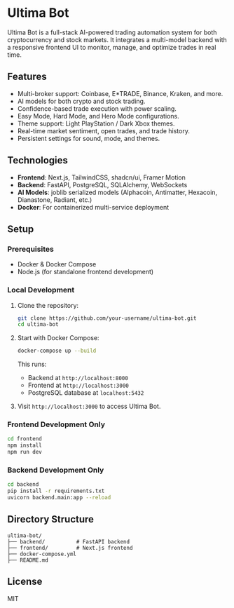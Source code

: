 # Ultima Bot

Ultima Bot is a full-stack AI-powered trading automation system for both cryptocurrency and stock markets. It integrates a multi-model backend with a responsive frontend UI to monitor, manage, and optimize trades in real time.

## Features
- Multi-broker support: Coinbase, E*TRADE, Binance, Kraken, and more.
- AI models for both crypto and stock trading.
- Confidence-based trade execution with power scaling.
- Easy Mode, Hard Mode, and Hero Mode configurations.
- Theme support: Light PlayStation / Dark Xbox themes.
- Real-time market sentiment, open trades, and trade history.
- Persistent settings for sound, mode, and themes.

## Technologies
- **Frontend**: Next.js, TailwindCSS, shadcn/ui, Framer Motion
- **Backend**: FastAPI, PostgreSQL, SQLAlchemy, WebSockets
- **AI Models**: joblib serialized models (Alphacoin, Antimatter, Hexacoin, Dianastone, Radiant, etc.)
- **Docker**: For containerized multi-service deployment

## Setup

### Prerequisites
- Docker & Docker Compose
- Node.js (for standalone frontend development)

### Local Development
1. Clone the repository:
   ```bash
   git clone https://github.com/your-username/ultima-bot.git
   cd ultima-bot
   ```

2. Start with Docker Compose:
   ```bash
   docker-compose up --build
   ```
   This runs:
   - Backend at `http://localhost:8000`
   - Frontend at `http://localhost:3000`
   - PostgreSQL database at `localhost:5432`

3. Visit `http://localhost:3000` to access Ultima Bot.

### Frontend Development Only
```bash
cd frontend
npm install
npm run dev
```

### Backend Development Only
```bash
cd backend
pip install -r requirements.txt
uvicorn backend.main:app --reload
```

## Directory Structure
```
ultima-bot/
├── backend/          # FastAPI backend
├── frontend/         # Next.js frontend
├── docker-compose.yml
├── README.md
```

## License
MIT
